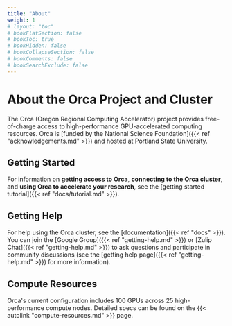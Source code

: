 ```yaml
---
title: "About"
weight: 1
# layout: "toc"
# bookFlatSection: false
# bookToc: true
# bookHidden: false
# bookCollapseSection: false
# bookComments: false
# bookSearchExclude: false
---
```


# About the Orca Project and Cluster

The Orca (Oregon Regional Computing Accelerator) project provides free-of-charge access to high-performance GPU-accelerated computing resources.
Orca is [funded by the National Science Foundation]({{< ref "acknowledgements.md" >}}) and hosted at Portland State University.

## Getting Started

For information on **getting access to Orca**, **connecting to the Orca cluster**, and **using Orca to accelerate your research**, see the [getting started tutorial]({{< ref "docs/tutorial.md" >}}).

## Getting Help

For help using the Orca cluster, see the [documentation]({{< ref "docs" >}}).
You can join the [Google Group]({{< ref "getting-help.md" >}}) or [Zulip Chat]({{< ref "getting-help.md" >}}) to ask questions and participate in community discussions (see the [getting help page]({{< ref "getting-help.md" >}}) for more information).

## Compute Resources

Orca's current configuration includes 100 GPUs across 25 high-performance compute nodes.
Detailed specs can be found on the {{< autolink "compute-resources.md" >}} page.
